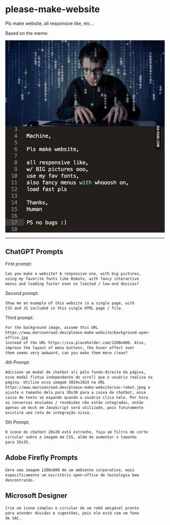 # please-make-website
Pls make website, all responsive like, etc...

Based on the meme:

![Pls make website](machine-pls-make-website.jpeg)

---

## ChatGPT Prompts

First prompt:
```
Can you make a website? A responsive one, with big pictures,
using my favorite fonts like Roboto, with fancy interactive
menus and loading faster even on limited / low-end devices?
```

Second prompt:
```
Show me an example of this website in a single page, with
CSS and JS included in this single HTML page / file.
```

Third prompt:

```
For the background image, assume this URL
https://www.marcoonroad.dev/please-make-website/background-open-office.jpg
instead of the URL https://via.placeholder.com/1200x800. Also,
improve the layout of menu buttons, the hover effect over
them seems very awkward, can you make them more clean?
```

4th Prompt:

```
Adicione um modal de chatbot ali pelo fundo-direita da página,
esse modal flutua independente do scroll que o usuário realiza na
página. Utilize essa imagem 1024x1024 na URL
https://www.marcoonroad.dev/please-make-website/sac-robot.jpeg e
ajuste o tamanho dela para 30x30 para a caixa de chatbot, essa
caixa de texto se expande quando o usuário clica nele. Por hora
as conversas enviadas / recebidas não estão integradas, então
apenas um mock em JavaScript será utilizado, pois futuramente
existirá uma rota de integração nisso.
```

5th Prompt:

```
O ícone do chatbot 20x20 está estranho, faça um filtro de corte
circular sobre a imagem em CSS, além de aumentar o tamanho
para 35x35.
```

## Adobe Firefly Prompts

```
Gere uma imagem 1200x800 de um ambiente corporativo, mais
especificamente um escritório open-office de tecnologia bem
descontraído.
```

## Microsoft Designer

```
Crie um ícone simples e circular de um robô amigável pronto
para atender dúvidas e sugestões, pois ele está com um fone
de SAC.
```
